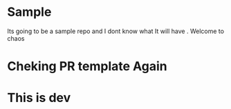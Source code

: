 # Sample

Its going to be a sample repo and I dont know what It will have .
Welcome to chaos

# Cheking PR template Again
# This is dev
